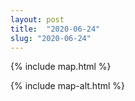 ```yaml
---
layout: post
title:  "2020-06-24"
slug: "2020-06-24"
---
```

{% include map.html %}

{% include map-alt.html %}
